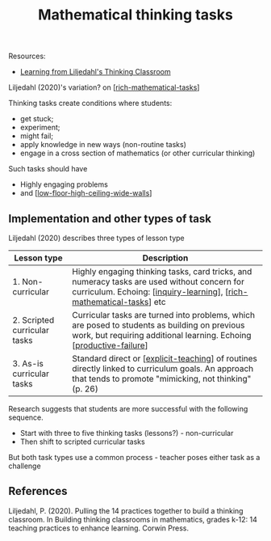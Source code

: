 ﻿---
backlinks:
- title: Rich mathematical tasks
  url: /sense/Teaching/Mathematics/rich-mathematical-tasks.html
tags: teaching-mathematics, teaching
title: Mathematical thinking tasks
type: note
---
Resources:

- [Learning from Liljedahl's Thinking Classroom](https://sites.google.com/wrdsb.ca/bitesizedlearning/home/learning-from-liljedahls-thinking-classroom)

Liljedahl (2020)'s variation? on [[rich-mathematical-tasks]]

Thinking tasks create conditions where students:

- get stuck;
- experiment;
- might fail;
- apply knowledge in new ways (non-routine tasks)
- engage in a cross section of mathematics (or other curricular thinking)

Such tasks should have

- Highly engaging problems 
- and [[low-floor-high-ceiling-wide-walls]]

## Implementation and other types of task

Liljedahl (2020) describes three types of lesson type

| Lesson type | Description |
| ----------- | ----------- |
| 1. Non-curricular | Highly engaging thinking tasks, card tricks, and numeracy tasks are used without concern for curriculum. Echoing: [[inquiry-learning]], [[rich-mathematical-tasks]] etc |
| 2. Scripted curricular tasks | Curricular tasks are turned into problems, which are posed to students as building on previous work, but requiring additional learning.  Echoing [[productive-failure]] |
| 3. As-is curricular tasks | Standard direct or [[explicit-teaching]] of routines directly linked to curriculum goals. An approach that tends to promote "mimicking, not thinking" (p. 26) | 

Research suggests that students are more successful with the following sequence.

- Start with three to five thinking tasks (lessons?) - non-curricular
- Then shift to scripted curricular tasks

But both task types use a common process - teacher poses either task as a challenge

## References

Liljedahl, P. (2020). Pulling the 14 practices together to build a thinking classroom. In Building thinking classrooms in mathematics, grades k-12: 14 teaching practices to enhance learning. Corwin Press.


[//begin]: # "Autogenerated link references for markdown compatibility"
[rich-mathematical-tasks]: rich-mathematical-tasks "Rich mathematical tasks"
[low-floor-high-ceiling-wide-walls]: ../low-floor-high-ceiling-wide-walls "Low Floor, High Ceiling, Wide Walls"
[inquiry-learning]: inquiry-learning "Inquiry Learning"
[productive-failure]: productive-failure "Productive Failure"
[explicit-teaching]: explicit-teaching "Explicit teaching"
[//end]: # "Autogenerated link references"
